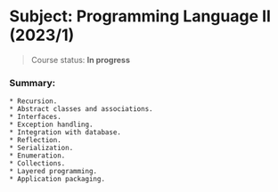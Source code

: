 # Subject: Programming Language II (2023/1)

> Course status: **In progress**

### Summary:
```
* Recursion.
* Abstract classes and associations.
* Interfaces.
* Exception handling.
* Integration with database.
* Reflection.
* Serialization.
* Enumeration.
* Collections.
* Layered programming.
* Application packaging.
```